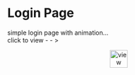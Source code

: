 # Login Page
simple login page with animation...<br>
click to view  - - ><p align="center"><a href="https://vishal2186.github.io/Login-page/"><img  width = 40 src="https://e7.pngegg.com/pngimages/928/549/png-clipart-magnifying-glass-computer-icons-magnification-loupe-glass-technic.png" alt="view"/></a></p>
